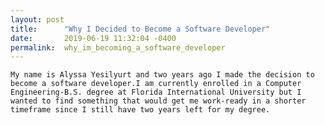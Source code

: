 ```yaml
---
layout: post
title:      "Why I Decided to Become a Software Developer"
date:       2019-06-19 11:32:04 -0400
permalink:  why_im_becoming_a_software_developer
---
```



```My name is Alyssa Yesilyurt and two years ago I made the decision to become a software developer.I am currently enrolled in a Computer Engineering-B.S. degree at Florida International University but I wanted to find something that would get me work-ready in a shorter timeframe since I still have two years left for my degree. ```



